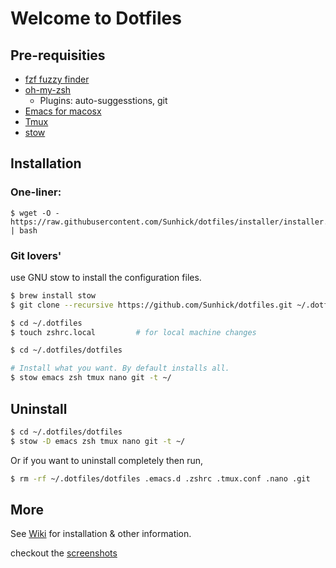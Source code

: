 # Welcome to Dotfiles

## Pre-requisities
* [fzf fuzzy finder](https://github.com/junegunn/fzf)
* [oh-my-zsh](https://github.com/robbyrussell/oh-my-zsh)
  * Plugins: auto-suggesstions, git
* [Emacs for macosx](https://emacsformacosx.com)
* [Tmux](https://github.com/tmux/tmux)
* [stow](https://www.gnu.org/software/stow/manual/stow.html)

## Installation

### One-liner:

```shell
$ wget -O - https://raw.githubusercontent.com/Sunhick/dotfiles/installer/installer.sh | bash
```

### Git lovers'
use GNU stow to install the configuration files.
```sh
$ brew install stow
$ git clone --recursive https://github.com/Sunhick/dotfiles.git ~/.dotfiles/dotfiles

$ cd ~/.dotfiles
$ touch zshrc.local         # for local machine changes

$ cd ~/.dotfiles/dotfiles

# Install what you want. By default installs all.
$ stow emacs zsh tmux nano git -t ~/
```

## Uninstall
```sh
$ cd ~/.dotfiles/dotfiles
$ stow -D emacs zsh tmux nano git -t ~/
```

Or if you want to uninstall completely then run,
````sh
$ rm -rf ~/.dotfiles/dotfiles .emacs.d .zshrc .tmux.conf .nano .git
````

## More
See [Wiki](https://github.com/Sunhick/dotfiles/wiki) for installation & other information.

checkout the [screenshots](https://github.com/Sunhick/dotfiles/wiki/screenshots)
